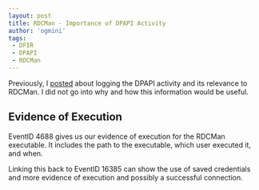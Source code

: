 ```yaml
---
layout: post
title: RDCMan - Importance of DPAPI Activity
author: 'ogmini'
tags:
 - DFIR
 - DPAPI
 - RDCMan
---
```


Previously, I [posted](https://ogmini.github.io/2025/05/27/RDCMan-Verifying-DPAPI-Activity.html) about logging the DPAPI activity and its relevance to RDCMan. I did not go into why and how this information would be useful.

## Evidence of Execution

EventID 4688 gives us our evidence of execution for the RDCMan executable. It includes the path to the executable, which user executed it, and when.

Linking this back to EventID 16385 can show the use of saved credentials and more evidence of execution and possibly a successful connection.
